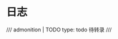 <!-- SPDX-License-Identifier: CC-BY-NC-ND-4.0 -->

# 日志

/// admonition | TODO
    type: todo
待转录
///

